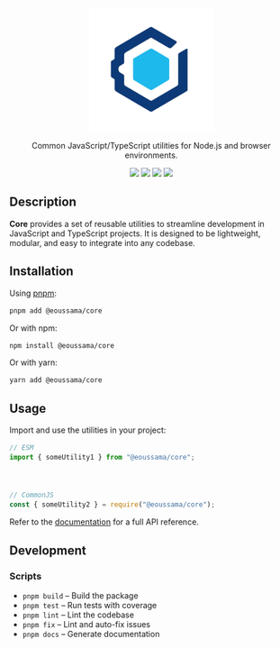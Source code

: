 <p align="center">
  <img width="220" src="https://github.com/eoussama/core/blob/main/assets/logo.png?raw=true">
</p>

<p align="center">Common JavaScript/TypeScript utilities for Node.js and browser environments.</p>

<p align="center">
    <a href="https://github.com/eoussama/core/blob/main/LICENSE" target="_blank"><img src="https://img.shields.io/github/license/eoussama/core" /></a>
    <a href="https://github.com/eoussama/core/actions/workflows/publish.yml" target="_blank"><img src="https://github.com/eoussama/core/actions/workflows/publish.yml/badge.svg" /></a>
    <a href="https://www.npmjs.com/package/@eoussama/core" target="_blank"><img src="https://img.shields.io/npm/v/%40eoussama%2Fdx" /></a>
    <img src="https://img.shields.io/github/languages/code-size/eoussama/core" />
</p>

## Description

**Core** provides a set of reusable utilities to streamline development in JavaScript and TypeScript projects. It is designed to be lightweight, modular, and easy to integrate into any codebase.

## Installation

Using [pnpm](https://pnpm.io):

```bash
pnpm add @eoussama/core
```

Or with npm:

```bash
npm install @eoussama/core
```

Or with yarn:

```bash
yarn add @eoussama/core
```

## Usage

Import and use the utilities in your project:

```js
// ESM
import { someUtility1 } from "@eoussama/core";



// CommonJS
const { someUtility2 } = require("@eoussama/core");
```

Refer to the [documentation](https://ouss.es/core) for a full API reference.

## Development

### Scripts

- `pnpm build` – Build the package
- `pnpm test` – Run tests with coverage
- `pnpm lint` – Lint the codebase
- `pnpm fix` – Lint and auto-fix issues
- `pnpm docs` – Generate documentation
